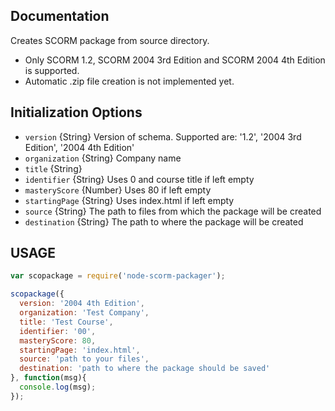 ## Documentation

Creates SCORM package from source directory.
* Only SCORM 1.2, SCORM 2004 3rd Edition and SCORM 2004 4th Edition is supported.
* Automatic .zip file creation is not implemented yet.

## Initialization Options

* `version` {String} Version of schema. Supported are: '1.2', '2004 3rd Edition', '2004 4th Edition'
* `organization` {String} Company name
* `title` {String}
* `identifier` {String} Uses 0 and course title if left empty
* `masteryScore` {Number} Uses 80 if left empty
* `startingPage` {String} Uses index.html if left empty
* `source` {String} The path to files from which the package will be created
* `destination` {String} The path to where the package will be created

## USAGE

```javascript
var scopackage = require('node-scorm-packager');

scopackage({
  version: '2004 4th Edition',
  organization: 'Test Company',
  title: 'Test Course',
  identifier: '00',
  masteryScore: 80,
  startingPage: 'index.html',
  source: 'path to your files',
  destination: 'path to where the package should be saved'
}, function(msg){
  console.log(msg);
});
```